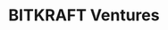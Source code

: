 ---
layout: firm_page
title: "BITKRAFT Ventures"
id: "bitkraft.vc"
permalink: "/bitkraftventuresbitkraft.vc/"
website: "https://www.bitkraft.vc"
offices: "San Francisco (United States), London (United Kingdom), Denver (United States), Berlin (Germany), Lisbon (Portugal), Seoul (South Korea), New York (United States), Los Angeles (United States), Singapore (Singapore), Madrid (Spain), Cape Town (South Africa)"
investment_stages: "Seed, Series A"
portfolio_companies: "Yield Guild, Wagr, Voicemod, Buddy.ai, Beamable, Appcharge"
portfolio_link: "https://www.bitkraft.vc/portfolio/"
investment_markets: "Gaming, interactive media, AR/VR, AI, eSports, Digital Entertainment"
founded_year: "2015"
description: "BITKRAFT Ventures is an early-stage investment platform for gaming, esports, and interactive media. The firm invests in gaming, Web3, AI and immersive technology, with a focus on Synthetic Reality."
linkedin: "https://www.linkedin.com/company/bitkraftvc"
twitter: "https://twitter.com/BitkraftVC"
instagram: ""
team_page: "https://www.bitkraft.vc/people/"
investor_type: "Venture Capital"
crunchbase: "https://www.crunchbase.com/organization/bitkraft-ventures"
pitchbook: "https://pitchbook.com/profiles/investor/168471-82"

# SEO Optimization
meta_title: "BITKRAFT Ventures - VC Firm - projectstartups.com"
meta_description: "BITKRAFT Ventures, BITKRAFT Ventures is an early-stage investment platform for gaming, esports, and interactive media. The firm invests in gaming, Web3, AI and immersive..."
meta_keywords: "BITKRAFT Ventures, Gaming, interactive media, AR/VR, AI, eSports, Digital Entertainment, VC firm, venture capital, startup investor, projectstartups.com"
canonical_url: "https://vc.projectstartups.com/bitkraftventuresbitkraft.vc/"
---